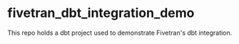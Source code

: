 # fivetran_dbt_integration_demo
This repo holds a dbt project used to demonstrate Fivetran's dbt integration.
